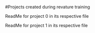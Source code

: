 #Projects created during revature training

ReadMe for project 0 in its respective file

ReadMe for project 1 in its respective file




